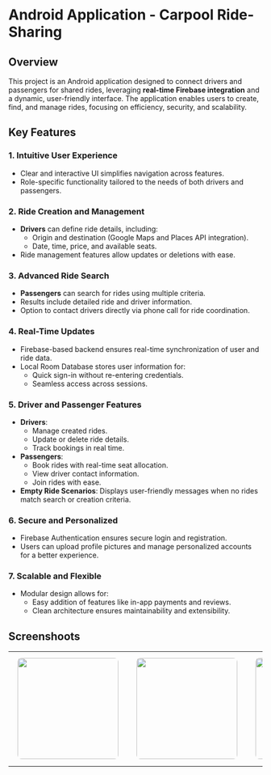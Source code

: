 # Android Application - Carpool Ride-Sharing

## **Overview**
This project is an Android application designed to connect drivers and passengers for shared rides, leveraging **real-time Firebase integration** and a dynamic, user-friendly interface. The application enables users to create, find, and manage rides, focusing on efficiency, security, and scalability.  

## Key Features  

### 1. **Intuitive User Experience**  
- Clear and interactive UI simplifies navigation across features.  
- Role-specific functionality tailored to the needs of both drivers and passengers.  

### 2. **Ride Creation and Management**  
- **Drivers** can define ride details, including:  
  - Origin and destination (Google Maps and Places API integration).  
  - Date, time, price, and available seats.  
- Ride management features allow updates or deletions with ease.  

### 3. **Advanced Ride Search**  
- **Passengers** can search for rides using multiple criteria.  
- Results include detailed ride and driver information.  
- Option to contact drivers directly via phone call for ride coordination.  

### 4. **Real-Time Updates**  
- Firebase-based backend ensures real-time synchronization of user and ride data.  
- Local Room Database stores user information for:  
  - Quick sign-in without re-entering credentials.  
  - Seamless access across sessions.  

### 5. **Driver and Passenger Features**  
- **Drivers**:  
  - Manage created rides.  
  - Update or delete ride details.  
  - Track bookings in real time.  
- **Passengers**:  
  - Book rides with real-time seat allocation.  
  - View driver contact information.  
  - Join rides with ease.  
- **Empty Ride Scenarios**: Displays user-friendly messages when no rides match search or creation criteria.  

### 6. **Secure and Personalized**  
- Firebase Authentication ensures secure login and registration.  
- Users can upload profile pictures and manage personalized accounts for a better experience.  

### 7. **Scalable and Flexible**  
- Modular design allows for:  
  - Easy addition of features like in-app payments and reviews.  
  - Clean architecture ensures maintainability and extensibility.
  
## **Screenshoots**

<table align="center">
  <tr>
    <td align="center">
      <img src="https://github.com/user-attachments/assets/21316337-ebfe-463a-8eae-31e0be4a06bf" width="200" style="border-radius: 8px; margin: 10px;" />
    </td>
    <td align="center">
      <img src="https://github.com/user-attachments/assets/492682ab-ee79-4e85-bc34-3324a564596d" width="200" style="border-radius: 8px; margin: 10px;" />
    </td>
    <td align="center">
      <img src="https://github.com/user-attachments/assets/1ce27eaa-7dc1-456c-95b4-568afe8a1166" width="200" style="border-radius: 8px; margin: 10px;" />
    </td>
    <td align="center">
      <img src="https://github.com/user-attachments/assets/e5f2d036-0ecd-4658-be82-8e299d4b4225" width="200" style="border-radius: 8px; margin: 10px;" />
    </td>
    <td align="center">
      <img src="https://github.com/user-attachments/assets/d6d5fee1-7708-490f-a92f-8293146828ad" width="200" style="border-radius: 8px; margin: 10px;" />
    </td>
  </tr>
</table>
